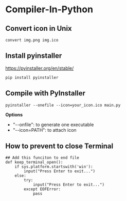 # Compiler-In-Python

## Convert icon in Unix
```
convert img.png img.ico
```

## Install pyinstaller

https://pyinstaller.org/en/stable/

```shell
pip install pyinstaller
```

## Compile with PyInstaller 

```
pyinstaller --onefile --icon=your_icon.ico main.py
```

**Options**

- "--onfile": to generate one executable
- "--icon=PATH": to attach icon

## How to prevent to close Terminal

```pyhton
## Add this funciton to end file
def keep_terminal_open():
	if sys.platform.startswith('win'):
		input("Press Enter to exit...")
	else:
		try:
			input("Press Enter to exit...")
		except EOFError:
			pass
```
